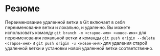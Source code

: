 # Резюме

Переименование удаленной ветки в Git включает в себя переименование ветки и локально, и удаленно. Вы можете использовать команду `git branch -m <старое-имя> <новое-имя>` для переименования локальной ветки и команды `git push origin --delete <старое-имя>` и `git push origin -u <новое-имя>` для удаления старой удаленной ветки и установки новой удаленной ветки соответственно.
